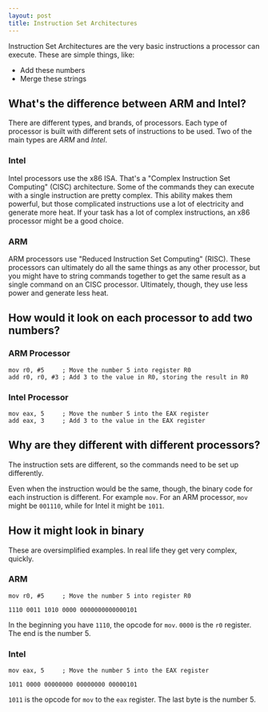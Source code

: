 ```yaml
---
layout: post
title: Instruction Set Architectures
---
```


Instruction Set Architectures are the very basic instructions a processor can execute. These are simple things, like: 

- Add these numbers
- Merge these strings

## What's the difference between ARM and Intel? 

There are different types, and brands, of processors. Each type of processor is built with different sets of instructions to be used. Two of the main types are *ARM* and *Intel*.

### Intel

Intel processors use the x86 ISA. That's a "Complex Instruction Set Computing" (CISC) architecture. Some of the commands they can execute with a single instruction are pretty complex. This ability makes them powerful, but those complicated instructions use a lot of electricity and generate more heat. If your task has a lot of complex instructions, an x86 processor might be a good choice.

### ARM

ARM processors use "Reduced Instruction Set Computing" (RISC). These processors can ultimately do all the same things as any other processor, but you might have to string commands together to get the same result as a single command on an CISC processor. Ultimately, though, they use less power and generate less heat.

## How would it look on each processor to add two numbers?

### ARM Processor

```assembly
mov r0, #5     ; Move the number 5 into register R0
add r0, r0, #3 ; Add 3 to the value in R0, storing the result in R0
```

### Intel Processor

```assembly
mov eax, 5     ; Move the number 5 into the EAX register
add eax, 3     ; Add 3 to the value in the EAX register
```

## Why are they different with different processors?

The instruction sets are different, so the commands need to be set up differently.

Even when the instruction would be the same, though, the binary code for each instruction is different. For example `mov`. For an ARM processor, `mov` might be `001110`, while for Intel it might be `1011`.

## How it might look in binary

These are oversimplified examples. In real life they get very complex, quickly.

### ARM

```assembly
mov r0, #5     ; Move the number 5 into register R0
```
```shell
1110 0011 1010 0000 0000000000000101
```

In the beginning you have `1110`, the opcode for `mov`. `0000` is the `r0` register. The end is the number 5.

### Intel

```assembly
mov eax, 5     ; Move the number 5 into the EAX register
```

```shell
1011 0000 00000000 00000000 00000101
```

`1011` is the opcode for `mov` to the `eax` register. The last byte is the number 5.
